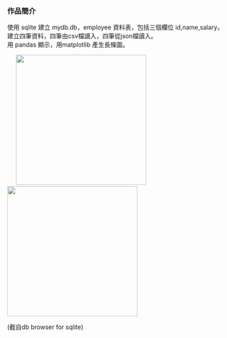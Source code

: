 <h3>作品簡介</h3>
<p>
使用 sqlite 建立 mydb.db，employee 資料表，包括三個欄位 id,name,salary。<br>
建立四筆資料，四筆由csv檔讀入，四筆從json檔讀入。<br>
用 pandas 顯示，用matplotlib 產生長條圖。<br>
</p>
<p>&nbsp;&nbsp;&nbsp;&nbsp;
    <img height="300px" src="https://i.ibb.co/T0thw5R/Screen-Shot-2021-12-03-at-11-58-11.png">
    &nbsp;&nbsp;&nbsp;&nbsp;&nbsp;&nbsp;&nbsp;
   <img height="300px" src="https://i.ibb.co/DMJgNcd/barchart.png">
</p>
<p>(截自db browser for sqlite)</p>
